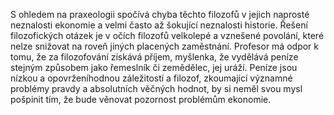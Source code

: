 S ohledem na praxeologii spočívá chyba těchto filozofů v jejich naprosté neznalosti ekonomie a velmi často až šokující neznalosti historie.<break time="0.3s" /> Řešení filozofických otázek je v očích filozofů velkolepé a vznešené povolání, které nelze snižovat na roveň jiných placených zaměstnání.<break time="0.3s" /> Profesor má odpor k tomu, že za filozofování získává příjem, myšlenka, že vydělává peníze stejným způsobem jako řemeslník či zemědělec, jej uráží.<break time="0.4s" /> Peníze jsou nízkou a opovrženíhodnou záležitostí a filozof, zkoumající významné problémy pravdy a absolutních věčných hodnot, by si neměl svou mysl pošpinit tím, že bude věnovat pozornost problémům ekonomie.
